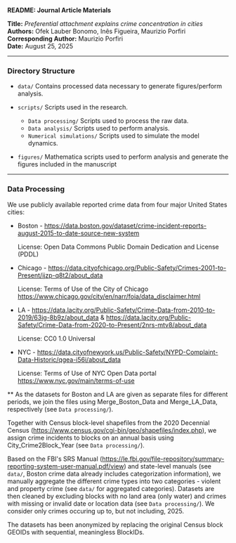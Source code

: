 **README: Journal Article Materials**

**Title:** *Preferential attachment explains crime concentration in cities*\
**Authors:** Ofek Lauber Bonomo, Inês Figueira, Maurizio Porfiri\
**Corresponding Author:** Maurizio Porfiri\
**Date:** August 25, 2025

---

### Directory Structure
* `data/` Contains processed data necessary to generate figures/perform analysis.

* `scripts/` Scripts used in the research.
    * `Data processing/` Scripts used to process the raw data.
    * `Data analysis/` Scripts used to perform analysis.
    * `Numerical simulations/` Scripts used to simulate the model dynamics.
 
* `figures/` Mathematica scripts used to perform analysis and generate the figures included in the manuscript

---

### Data Processing
We use publicly available reported crime data from four major United States cities:
* Boston - https://data.boston.gov/dataset/crime-incident-reports-august-2015-to-date-source-new-system
  
  License: Open Data Commons Public Domain Dedication and License (PDDL)
* Chicago - https://data.cityofchicago.org/Public-Safety/Crimes-2001-to-Present/ijzp-q8t2/about_data
  
  License: Terms of Use of the City of Chicago https://www.chicago.gov/city/en/narr/foia/data_disclaimer.html
* LA - https://data.lacity.org/Public-Safety/Crime-Data-from-2010-to-2019/63jg-8b9z/about_data & https://data.lacity.org/Public-Safety/Crime-Data-from-2020-to-Present/2nrs-mtv8/about_data
  
  License: CC0 1.0 Universal
* NYC - https://data.cityofnewyork.us/Public-Safety/NYPD-Complaint-Data-Historic/qgea-i56i/about_data
  
  License: Terms of Use of NYC Open Data portal https://www.nyc.gov/main/terms-of-use

** As the datasets for Boston and LA are given as separate files for different periods, we join the files using Merge_Boston_Data and Merge_LA_Data, respectively (see `Data processing/`).

Together with Census block-level shapefiles from the 2020 Decennial Census (https://www.census.gov/cgi-bin/geo/shapefiles/index.php), we assign crime incidents to blocks on an annual basis using City_Crime2Block_Year (see `Data processing/`). 

Based on the FBI's SRS Manual (https://le.fbi.gov/file-repository/summary-reporting-system-user-manual.pdf/view) and state-level manuals (see `data/`, Boston crime data already includes categorization information), we manually aggregate the different crime types into two categories - violent and property crime (see `data/` for aggregated categories). Datasets are then cleaned by excluding blocks with no land area (only water) and crimes with missing or invalid date or location data (see `Data processing/`). We consider only crimes occuring up to, but not including, 2025.

The datasets has been anonymized by replacing the original Census block GEOIDs with sequential, meaningless BlockIDs.
